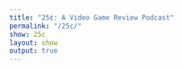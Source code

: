 ```yaml
---
title: "25¢: A Video Game Review Podcast"
permalink: "/25c/"
show: 25c
layout: show
output: true
---
```

